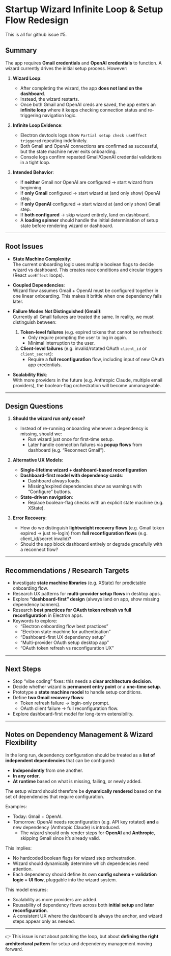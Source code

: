# Startup Wizard Infinite Loop & Setup Flow Redesign

This is all for github issue #5.

## Summary

The app requires **Gmail credentials** and **OpenAI credentials** to function. A wizard currently drives the initial setup process. However:

1. **Wizard Loop**:
   - After completing the wizard, the app **does not land on the dashboard**.
   - Instead, the wizard restarts.
   - Once both Gmail and OpenAI creds are saved, the app enters an **infinite loop** where it keeps checking connection status and re-triggering navigation logic.

2. **Infinite Loop Evidence**:
   - Electron devtools logs show `Partial setup check useEffect triggered` repeating indefinitely.
   - Both Gmail and OpenAI connections are confirmed as successful, but the state machine never exits onboarding.
   - Console logs confirm repeated Gmail/OpenAI credential validations in a tight loop.

3. **Intended Behavior**:
   - If **neither** Gmail nor OpenAI are configured → start wizard from beginning.
   - If **only Gmail** configured → start wizard at (and only show) OpenAI step.
   - If **only OpenAI** configured → start wizard at (and only show) Gmail step.
   - If **both configured** → skip wizard entirely, land on dashboard.
   - A **loading spinner** should handle the initial determination of setup state before rendering wizard or dashboard.

---

## Root Issues

- **State Machine Complexity**:  
  The current onboarding logic uses multiple boolean flags to decide wizard vs dashboard. This creates race conditions and circular triggers (React `useEffect` loops).

- **Coupled Dependencies**:  
  Wizard flow assumes Gmail + OpenAI must be configured together in one linear onboarding. This makes it brittle when one dependency fails later.

- **Failure Modes Not Distinguished (Gmail)**:  
  Currently all Gmail failures are treated the same. In reality, we must distinguish between:
  1. **Token-level failures** (e.g. expired tokens that cannot be refreshed):
     - Only require prompting the user to log in again.
     - Minimal interruption to the user.
  2. **Client-level failures** (e.g. invalid/rotated OAuth `client_id` or `client_secret`):
     - Require a **full reconfiguration** flow, including input of new OAuth app credentials.

- **Scalability Risk**:  
  With more providers in the future (e.g. Anthropic Claude, multiple email providers), the boolean-flag orchestration will become unmanageable.

---

## Design Questions

1. **Should the wizard run only once?**
   - Instead of re-running onboarding whenever a dependency is missing, should we:
     - Run wizard just once for first-time setup.
     - Later handle connection failures via **popup flows** from dashboard (e.g. “Reconnect Gmail”).

2. **Alternative UX Models**:
   - **Single-lifetime wizard + dashboard-based reconfiguration**
   - **Dashboard-first model with dependency cards**:
     - Dashboard always loads.
     - Missing/expired dependencies show as warnings with “Configure” buttons.
   - **State-driven navigation**:
     - Replace boolean-flag checks with an explicit state machine (e.g. XState).

3. **Error Recovery**:
   - How do we distinguish **lightweight recovery flows** (e.g. Gmail token expired → just re-login) from **full reconfiguration flows** (e.g. client_id/secret invalid)?
   - Should the app block dashboard entirely or degrade gracefully with a reconnect flow?

---

## Recommendations / Research Targets

- Investigate **state machine libraries** (e.g. XState) for predictable onboarding flow.
- Research UX patterns for **multi-provider setup flows** in desktop apps.
- Explore **“dashboard-first” design** (always land on app, show missing dependency banners).
- Research **best practices for OAuth token refresh vs full reconfiguration** in Electron apps.
- Keywords to explore:
  - “Electron onboarding flow best practices”
  - “Electron state machine for authentication”
  - “Dashboard-first UX dependency setup”
  - “Multi-provider OAuth setup desktop app”
  - “OAuth token refresh vs reconfiguration UX”

---

## Next Steps

- Stop “vibe coding” fixes: this needs a **clear architecture decision**.
- Decide whether wizard is **permanent entry point** or a **one-time setup**.
- Prototype a **state machine model** to handle setup conditions.
- Define **two Gmail recovery flows**:
  - Token refresh failure → login-only prompt.
  - OAuth client failure → full reconfiguration flow.
- Explore dashboard-first model for long-term extensibility.

---

## Notes on Dependency Management & Wizard Flexibility

In the long run, dependency configuration should be treated as a **list of independent dependencies** that can be configured:

- **Independently** from one another.
- **In any order**.
- **At runtime** based on what is missing, failing, or newly added.

The setup wizard should therefore be **dynamically rendered** based on the set of dependencies that require configuration.

Examples:

- Today: Gmail + OpenAI.
- Tomorrow: OpenAI needs reconfiguration (e.g. API key rotated) **and** a new dependency (Anthropic Claude) is introduced.
  - The wizard should only render steps for **OpenAI** and **Anthropic**, skipping Gmail since it’s already valid.

This implies:

- No hardcoded boolean flags for wizard step orchestration.
- Wizard should dynamically determine which dependencies need attention.
- Each dependency should define its own **config schema + validation logic + UI flow**, pluggable into the wizard system.

This model ensures:

- Scalability as more providers are added.
- Reusability of dependency flows across both **initial setup** and **later reconfiguration**.
- A consistent UX where the dashboard is always the anchor, and wizard steps appear only as needed.

---

👉 This issue is not about patching the loop, but about **defining the right architectural pattern** for setup and dependency management moving forward.
